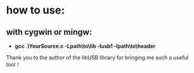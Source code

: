 # how to use:
## with cygwin or mingw:
- **gcc .\YourSource.c -Lpath\to\lib -lusb1 -Ipath\to\header**



Thank you to the author of the libUSB library for bringing me such a useful tool！
